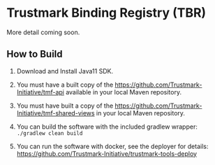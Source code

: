 # Trustmark Binding Registry (TBR)

More detail coming soon.



## How to Build

1. Download and Install Java11 SDK.

2. You must have a built copy of the https://github.com/Trustmark-Initiative/tmf-api available in your local Maven repository.

3. You must have built a copy of the https://github.com/Trustmark-Initiative/tmf-shared-views in your local Maven repository.

4. You can build the software with the included gradlew wrapper: ``./gradlew clean build``

5. You can run the software with docker, see the deployer for details: https://github.com/Trustmark-Initiative/trustmark-tools-deploy
